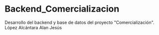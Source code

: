 # Backend_Comercializacion

Desarrollo del backend y base de datos del proyecto "Comercialización".   
López Alcántara Alan Jesús

